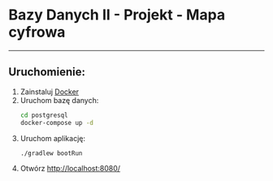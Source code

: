 # Bazy Danych II - Projekt - Mapa cyfrowa

---

## Uruchomienie:

1. Zainstaluj [Docker](https://docs.docker.com/get-docker/)
2. Uruchom bazę danych:
    ```bash
   cd postgresql
    docker-compose up -d
    ``` 
3. Uruchom aplikację:
    ```bash
   ./gradlew bootRun
   ```
4. Otwórz [http://localhost:8080/](http://localhost:8080/)